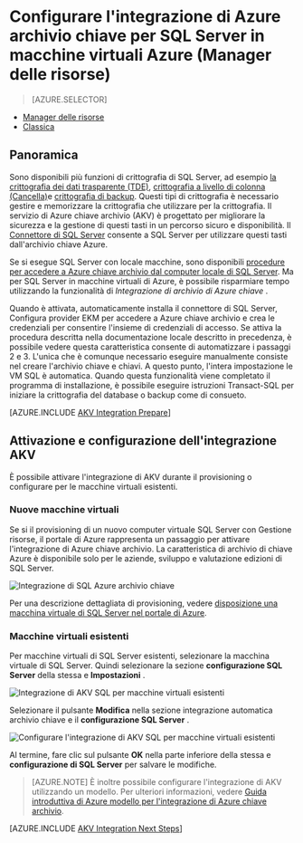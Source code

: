 <properties
    pageTitle="Configurare l'integrazione di Azure archivio chiave per SQL Server in macchine virtuali Azure (Manager delle risorse)"
    description="Informazioni su come automatizzare la configurazione di crittografia di SQL Server per l'utilizzo con Azure chiave archivio. In questo argomento viene illustrato come utilizzare l'integrazione di archivio di Azure chiave con macchine virtuali di SQL Server create con Gestione risorse."
    services="virtual-machines-windows"
    documentationCenter=""
    authors="rothja"
    manager="jhubbard"
    editor=""
    tags="azure-service-management"/>

<tags
    ms.service="virtual-machines-windows"
    ms.devlang="na"
    ms.topic="article"
    ms.tgt_pltfrm="vm-windows-sql-server"
    ms.workload="infrastructure-services"
    ms.date="10/25/2016"
    ms.author="jroth"/>

# <a name="configure-azure-key-vault-integration-for-sql-server-on-azure-vms-resource-manager"></a>Configurare l'integrazione di Azure archivio chiave per SQL Server in macchine virtuali Azure (Manager delle risorse)

> [AZURE.SELECTOR]
- [Manager delle risorse](virtual-machines-windows-ps-sql-keyvault.md)
- [Classica](virtual-machines-windows-classic-ps-sql-keyvault.md)

## <a name="overview"></a>Panoramica
Sono disponibili più funzioni di crittografia di SQL Server, ad esempio [la crittografia dei dati trasparente (TDE)](https://msdn.microsoft.com/library/bb934049.aspx), [crittografia a livello di colonna (Cancella)](https://msdn.microsoft.com/library/ms173744.aspx)e [crittografia di backup](https://msdn.microsoft.com/library/dn449489.aspx). Questi tipi di crittografia è necessario gestire e memorizzare la crittografia che utilizzare per la crittografia. Il servizio di Azure chiave archivio (AKV) è progettato per migliorare la sicurezza e la gestione di questi tasti in un percorso sicuro e disponibilità. Il [Connettore di SQL Server](http://www.microsoft.com/download/details.aspx?id=45344) consente a SQL Server per utilizzare questi tasti dall'archivio chiave Azure.

Se si esegue SQL Server con locale macchine, sono disponibili [procedure per accedere a Azure chiave archivio dal computer locale di SQL Server](https://msdn.microsoft.com/library/dn198405.aspx). Ma per SQL Server in macchine virtuali di Azure, è possibile risparmiare tempo utilizzando la funzionalità di *Integrazione di archivio di Azure chiave* .

Quando è attivata, automaticamente installa il connettore di SQL Server, Configura provider EKM per accedere a Azure chiave archivio e crea le credenziali per consentire l'insieme di credenziali di accesso. Se attiva la procedura descritta nella documentazione locale descritto in precedenza, è possibile vedere questa caratteristica consente di automatizzare i passaggi 2 e 3. L'unica che è comunque necessario eseguire manualmente consiste nel creare l'archivio chiave e chiavi. A questo punto, l'intera impostazione le VM SQL è automatica. Quando questa funzionalità viene completato il programma di installazione, è possibile eseguire istruzioni Transact-SQL per iniziare la crittografia del database o backup come di consueto.

[AZURE.INCLUDE [AKV Integration Prepare](../../includes/virtual-machines-sql-server-akv-prepare.md)]

## <a name="enabling-and-configuring-akv-integration"></a>Attivazione e configurazione dell'integrazione AKV
È possibile attivare l'integrazione di AKV durante il provisioning o configurare per le macchine virtuali esistenti.

### <a name="new-vms"></a>Nuove macchine virtuali
Se si il provisioning di un nuovo computer virtuale SQL Server con Gestione risorse, il portale di Azure rappresenta un passaggio per attivare l'integrazione di Azure chiave archivio. La caratteristica di archivio di chiave Azure è disponibile solo per le aziende, sviluppo e valutazione edizioni di SQL Server.

![Integrazione di SQL Azure archivio chiave](./media/virtual-machines-windows-ps-sql-keyvault/azure-sql-arm-akv.png)

Per una descrizione dettagliata di provisioning, vedere [disposizione una macchina virtuale di SQL Server nel portale di Azure](virtual-machines-windows-portal-sql-server-provision.md).

### <a name="existing-vms"></a>Macchine virtuali esistenti
Per macchine virtuali di SQL Server esistenti, selezionare la macchina virtuale di SQL Server. Quindi selezionare la sezione **configurazione SQL Server** della stessa e **Impostazioni** .

![Integrazione di AKV SQL per macchine virtuali esistenti](./media/virtual-machines-windows-ps-sql-keyvault/azure-sql-rm-akv-existing-vms.png)

Selezionare il pulsante **Modifica** nella sezione integrazione automatica archivio chiave e il **configurazione SQL Server** .

![Configurare l'integrazione di AKV SQL per macchine virtuali esistenti](./media/virtual-machines-windows-ps-sql-keyvault/azure-sql-rm-akv-configuration.png)

Al termine, fare clic sul pulsante **OK** nella parte inferiore della stessa e **configurazione di SQL Server** per salvare le modifiche.

>[AZURE.NOTE] È inoltre possibile configurare l'integrazione di AKV utilizzando un modello. Per ulteriori informazioni, vedere [Guida introduttiva di Azure modello per l'integrazione di Azure chiave archivio](https://github.com/Azure/azure-quickstart-templates/tree/master/101-vm-sql-existing-keyvault-update).

[AZURE.INCLUDE [AKV Integration Next Steps](../../includes/virtual-machines-sql-server-akv-next-steps.md)]
